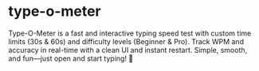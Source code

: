 # type-o-meter
Type-O-Meter is a fast and interactive typing speed test with custom time limits (30s &amp; 60s) and difficulty levels (Beginner &amp; Pro). Track WPM and accuracy in real-time with a clean UI and instant restart. Simple, smooth, and fun—just open and start typing! 🚀
